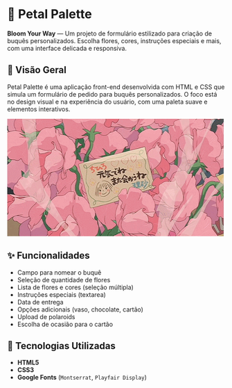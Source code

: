 # 💐 Petal Palette

**Bloom Your Way** — Um projeto de formulário estilizado para criação de buquês personalizados. Escolha flores, cores, instruções especiais e mais, com uma interface delicada e responsiva.

## 🌸 Visão Geral

Petal Palette é uma aplicação front-end desenvolvida com HTML e CSS que simula um formulário de pedido para buquês personalizados. O foco está no design visual e na experiência do usuário, com uma paleta suave e elementos interativos.

![Header do Formulário](./assets/e068777d132647e11d8e183eb235e424.gif)

## ✨ Funcionalidades

- Campo para nomear o buquê
- Seleção de quantidade de flores
- Lista de flores e cores (seleção múltipla)
- Instruções especiais (textarea)
- Data de entrega
- Opções adicionais (vaso, chocolate, cartão)
- Upload de polaroids
- Escolha de ocasião para o cartão

## 🎨 Tecnologias Utilizadas

- **HTML5**
- **CSS3**
- **Google Fonts** (`Montserrat`, `Playfair Display`)
